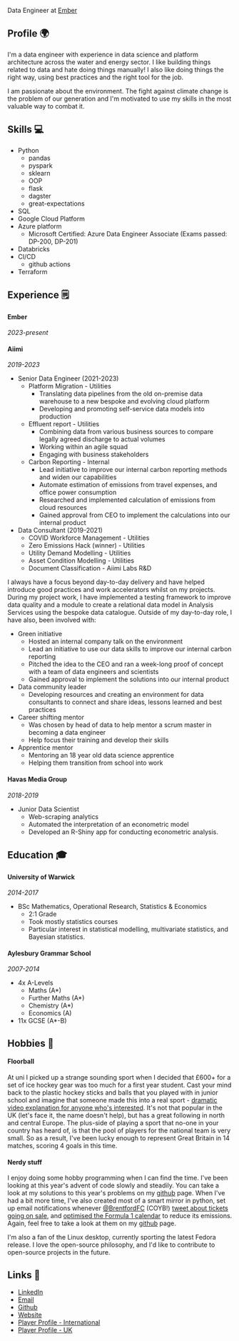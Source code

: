Data Engineer at [Ember](www.ember-climate.org)

## Profile 🌍

I'm a data engineer with experience in data science and platform architecture across the water and energy sector.
I like building things related to data and hate doing things manually!
I also like doing things the right way, using best practices and the right tool for the job.

I am passionate about the environment.
The fight against climate change is the problem of our generation and I'm motivated to use my skills in the most valuable way to combat it.


## Skills 💻
- Python
  - pandas
  - pyspark
  - sklearn
  - OOP
  - flask
  - dagster
  - great-expectations
- SQL
- Google Cloud Platform
- Azure platform
  - Microsoft Certified: Azure Data Engineer Associate (Exams passed: DP-200, DP-201)
- Databricks
- CI/CD
  - github actions
- Terraform



## Experience 🗒

#### Ember
*2023-present*

#### Aiimi
*2019-2023*

- Senior Data Engineer (2021-2023)
  - Platform Migration - Utilities
    - Translating data pipelines from the old on-premise data warehouse to a new bespoke and evolving cloud platform
    - Developing and promoting self-service data models into production
  - Effluent report - Utilities
    - Combining data from various business sources to compare legally agreed discharge to actual volumes
    - Working within an agile squad
    - Engaging with business stakeholders
  - Carbon Reporting - Internal
    - Lead initiative to improve our internal carbon reporting methods and widen our capabilities
    - Automate estimation of emissions from travel expenses, and office power consumption
    - Researched and implemented calculation of emissions from cloud resources
    - Gained approval from CEO to implement the calculations into our internal product
- Data Consultant (2019-2021)
  - COVID Workforce Management - Utilities
  - Zero Emissions Hack (winner) - Utilities
  - Utility Demand Modelling - Utilities
  - Asset Condition Modelling - Utilities
  - Document Classification  - Aiimi Labs R&D

I always have a focus beyond day-to-day delivery and have helped introduce good practices and work accelerators whilst on my projects. 
During my project work, I have implemented a testing framework to improve data quality and a module to create a relational data model in Analysis Services using the bespoke data catalogue.
Outside of my day-to-day role, I have also, been involved with:

- Green initiative
  - Hosted an internal company talk on the environment
  - Lead an initiative to use our data skills to improve our internal carbon reporting
  - Pitched the idea to the CEO and ran a week-long proof of concept with a team of data engineers and scientists
  - Gained approval to implement the solutions into our internal product
- Data community leader
  - Developing resources and creating an environment for data consultants to connect and share ideas, lessons learned and best practices
- Career shifting mentor
  - Was chosen by head of data to help mentor a scrum master in becoming a data engineer
  - Help focus their training and develop their skills
- Apprentice mentor
  - Mentoring an 18 year old data science apprentice
  - Helping them transition from school into work


#### Havas Media Group
*2018-2019*

- Junior Data Scientist
  - Web-scraping analytics
  - Automated the interpretation of an econometric model
  - Developed an R-Shiny app for conducting econometric analysis.

## Education 🎓

#### University of Warwick 
*2014-2017*
- BSc Mathematics, Operational Research, Statistics & Economics
  - 2:1 Grade
  - Took mostly statistics courses
  - Particular interest in statistical modelling, multivariate statistics, and Bayesian statistics.


#### Aylesbury Grammar School
*2007-2014*
- 4x A-Levels
  - Maths (A*)
  - Further Maths (A*)
  - Chemistry (A*)
  - Economics (A)
- 11x GCSE (A*-B)

## Hobbies 🥅

#### Floorball

At uni I picked up a strange sounding sport when I decided that £600+ for a set of ice hockey gear was too much for a first year student.
Cast your mind back to the plastic hockey sticks and balls that you played with in junior school and imagine that someone made this into a real sport - [dramatic video explanation for anyone who's interested](https://www.youtube.com/watch?v=erB_FWi9-T8).
It's not that popular in the UK (let's face it, the name doesn't help), but has a great following in north and central Europe.
The plus-side of playing a sport that no-one in your country has heard of, is that the pool of players for the national team is very small.
So as a result, I've been lucky enough to represent Great Britain in 14 matches, scoring 4 goals in this time.



#### Nerdy stuff
I enjoy doing some hobby programming when I can find the time.
I've been looking at this year's advent of code slowly and steadily. You can take a look at my solutions to this year's problems on my [github](https://github.com/jrstats/adventofcode/tree/main/2022) page.
When I've had a bit more time, I've also created most of a smart mirror in python, set up email notifications whenever [@BrentfordFC](https://twitter.com/BrentfordFC/) (COYB!) [tweet about tickets going on sale](https://github.com/jrstats/twitterNotifications), and [optimised the Formula 1 calendar](https://github.com/jrstats/f1calendar/blob/master/solution.ipynb) to reduce its emissions. Again, feel free to take a look at them on my [github](https://github.com/jrstats) page.


I'm also a fan of the Linux desktop, currently sporting the latest Fedora release. I love the open-source philosophy, and I'd like to contribute to open-source projects in the future.


## Links 🔗
- [LinkedIn](https://www.linkedin.com/in/james-robinson-data/)
- [Email](mailto:james@robinson.fyi)
- [Github](https://github.com/jrstats)
- [Website](https://jrstats.github.io)
- [Player Profile - International](https://floorball.sport/player/1539596530/)
- [Player Profile - UK](https://englishfloorball.leaguerepublic.com/player/781206860.html)
